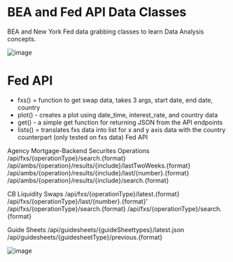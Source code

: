 # BEA and Fed API Data Classes
BEA and New York Fed data grabbing classes to learn Data Analysis concepts.

![image](https://github.com/user-attachments/assets/cca5a524-c8f5-436e-8c7d-8ac7e9892704)

# Fed API 
- fxs() = function to get swap data, takes 3 args, start date, end date, country
- plot() - creates a plot using date_time, interest_rate, and country data
- get() - a simple get function for returning JSON from the API endpoints
- lists() = translates fxs data into list for x and y axis data with the country counterpart (only tested on fxs data)
Fed API

Agency Mortgage-Backend Securites Operations
/api/fxs/{operationType}/search.{format}
/api/ambs/{operation}/results/{include}/lastTwoWeeks.{format}
/api/ambs/{operation}/results/{include}/last/{number}.{format}
/api/ambs/{operation}/results/{include}/search.{format}

CB Liquidity Swaps
/api/fxs/{operationType}/latest.{format}
/api/fxs/{operationType}/last/{number}.{format}'
/api/fxs/{operationType}/search.{format}
/api/fxs/{operationType}/search.{format}

Guide Sheets
/api/guidesheets/{guideSheettypes}/latest.json
/api/guidesheets/{guidesheetType}/previous.{format}

![image](https://github.com/user-attachments/assets/b3437e4f-eec7-4361-a76d-ea0fcd310094)
